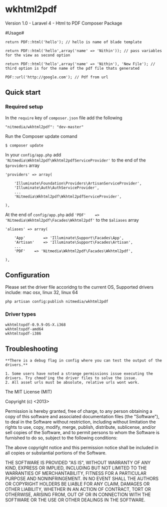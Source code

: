 wkhtml2pdf
==========
Version 1.0 - Laravel 4 - Html to PDF Composer Package

#Usage#

	return PDF::html('hello'); // hello is name of blade template
	
	return PDF::html('hello',array('name' => 'Nithin')); // pass variables for the view as second option
	
	return PDF::html('hello',array('name' => 'Nithin'), 'New File'); // third option is for the name of the pdf file thats generated

	PDF::url('http://google.com'); // Pdf from url

## Quick start

### Required setup

In the `require` key of `composer.json` file add the following

    "nitmedia/wkhtml2pdf": "dev-master"

Run the Composer update comand

    $ composer update

In your `config/app.php` add `'Nitmedia\Wkhtml2pdf\Wkhtml2pdfServiceProvider'` to the end of the `$providers` array

    'providers' => array(

        'Illuminate\Foundation\Providers\ArtisanServiceProvider',
        'Illuminate\Auth\AuthServiceProvider',
        ...
        'Nitmedia\Wkhtml2pdf\Wkhtml2pdfServiceProvider',

    ),

At the end of `config/app.php` add `'PDF'    => 'Nitmedia\Wkhtml2pdf\Facades\Wkhtml2pdf'` to the `$aliases` array

    'aliases' => array(

        'App'        => 'Illuminate\Support\Facades\App',
        'Artisan'    => 'Illuminate\Support\Facades\Artisan',
        ...
        'PDF'    => 'Nitmedia\Wkhtml2pdf\Facades\Wkhtml2pdf',

    ),

## Configuration
Please set the driver file accoridng to the current OS, Supported drivers include: mac osx, linux 32, linux 64

    php artisan config:publish nitmedia/wkhtml2pdf
    
### Driver types

	wkhtmltopdf-0.9.9-OS-X.i368
	wkhtmltopdf-amd64
	wkhtmltopdf-i386
    
## Troubleshooting
	**There is a debug flag in config where you can test the output of the drivers.**

	1. Some users have noted a strange permissions issue executing the drivers. Try chmod'ing the driver files to solve the issue.
	2. All asset urls must be absolute, relative urls wont work.


The MIT License (MIT)

Copyright (c) <2013> <Nithin Meppurathu>

Permission is hereby granted, free of charge, to any person obtaining a copy
of this software and associated documentation files (the "Software"), to deal
in the Software without restriction, including without limitation the rights
to use, copy, modify, merge, publish, distribute, sublicense, and/or sell
copies of the Software, and to permit persons to whom the Software is
furnished to do so, subject to the following conditions:

The above copyright notice and this permission notice shall be included in
all copies or substantial portions of the Software.

THE SOFTWARE IS PROVIDED "AS IS", WITHOUT WARRANTY OF ANY KIND, EXPRESS OR
IMPLIED, INCLUDING BUT NOT LIMITED TO THE WARRANTIES OF MERCHANTABILITY,
FITNESS FOR A PARTICULAR PURPOSE AND NONINFRINGEMENT. IN NO EVENT SHALL THE
AUTHORS OR COPYRIGHT HOLDERS BE LIABLE FOR ANY CLAIM, DAMAGES OR OTHER
LIABILITY, WHETHER IN AN ACTION OF CONTRACT, TORT OR OTHERWISE, ARISING FROM,
OUT OF OR IN CONNECTION WITH THE SOFTWARE OR THE USE OR OTHER DEALINGS IN
THE SOFTWARE.
